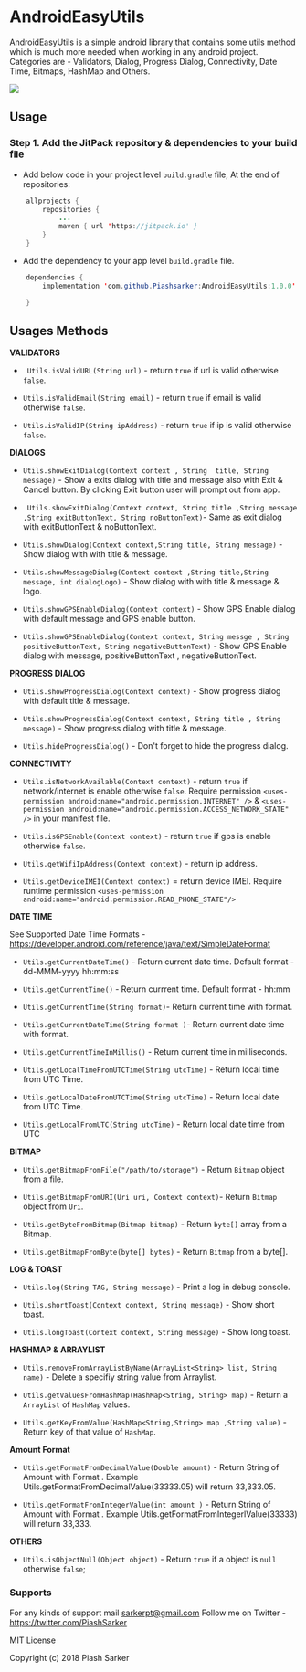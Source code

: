 # AndroidEasyUtils
AndroidEasyUtils is a simple android library that contains some utils method which is much more needed when working in any android project. Categories are - Validators, Dialog, Progress Dialog, Connectivity, Date Time, Bitmaps, HashMap and Others.

[![](https://jitpack.io/v/Piashsarker/AndroidEasyUtils.svg)](https://jitpack.io/#Piashsarker/AndroidEasyUtils)


## Usage 

### Step 1. Add the JitPack repository & dependencies to your build file 

- Add below code in your  project level `build.gradle` file,  At the end of repositories: </br> 

```java
	allprojects {
		repositories {
			...
			maven { url 'https://jitpack.io' }
		}
	}
 ``` 
- Add the dependency to your app level `build.gradle` file. 
```java
	dependencies {
	    implementation 'com.github.Piashsarker:AndroidEasyUtils:1.0.0'

	}
 ```
  
 ## Usages Methods 

**VALIDATORS**

- ``` Utils.isValidURL(String url)``` - return `true` if url is valid otherwise `false`.

- ``` Utils.isValidEmail(String email) ``` - return `true` if email is valid otherwise `false`. 

- ``` Utils.isValidIP(String ipAddress) ``` - return `true` if ip is valid otherwise `false`. 

**DIALOGS**

- ```Utils.showExitDialog(Context context , String  title, String  message)``` - Show a exits dialog with title and message also with Exit & Cancel button.   By clicking Exit button user will prompt out from app. 
    	
- ``` Utils.showExitDialog(Context context, String title ,String message ,String exitButtonText, String noButtonText)```- Same as exit dialog with exitButtonText & noButtonText. 

- ```Utils.showDialog(Context context,String title, String message)``` - Show dialog with with title & message.

- ```Utils.showMessageDialog(Context context ,String title,String message, int dialogLogo)``` - Show dialog with with title & message & logo.

- ```Utils.showGPSEnableDialog(Context context)``` - Show GPS Enable dialog with default message and GPS enable button.

- ```Utils.showGPSEnableDialog(Context context, String messge , String positiveButtonText, String negativeButtonText)``` - Show GPS Enable dialog with  message, positiveButtonText , negativeButtonText.

     
       
        
      
**PROGRESS DIALOG** 

- ```Utils.showProgressDialog(Context context)``` - Show progress dialog with default title & message. 

- ```Utils.showProgressDialog(Context context, String title , String message)``` - Show progress dialog with title & message. 

- ```Utils.hideProgressDialog()``` - Don't forget to hide the progress dialog. 

**CONNECTIVITY**

- ```Utils.isNetworkAvailable(Context context)``` - return `true` if network/internet  is enable otherwise `false`. Require permission `<uses-permission android:name="android.permission.INTERNET" />` &  `<uses-permission android:name="android.permission.ACCESS_NETWORK_STATE" />` in your manifest file.

- ```Utils.isGPSEnable(Context context)```  - return `true` if gps is enable otherwise `false`. 

- ```Utils.getWifiIpAddress(Context context)``` - return ip address. 

- ```Utils.getDeviceIMEI(Context context)``` = return device IMEI. Require runtime permission  `<uses-permission android:name="android.permission.READ_PHONE_STATE"/>`


**DATE TIME**

See Supported Date Time Formats  - https://developer.android.com/reference/java/text/SimpleDateFormat

- ```Utils.getCurrentDateTime()``` - Return current date time.  Default format - dd-MMM-yyyy hh:mm:ss

- ```Utils.getCurrentTime()``` - Return  currrent time. Default format - hh:mm 

- ```Utils.getCurrentTime(String format)```- Return  current time with format. 

- ```Utils.getCurrentDateTime(String format )```- Return current date time with format.

- ```Utils.getCurrentTimeInMillis()``` - Return current time in milliseconds.

- ```Utils.getLocalTimeFromUTCTime(String utcTime)``` - Return local time from UTC Time. 

- ```Utils.getLocalDateFromUTCTime(String utcTime)``` - Return local date from UTC Time. 

- ```Utils.getLocalFromUTC(String utcTime)``` - Return local date time from UTC 
	
**BITMAP**

- ```Utils.getBitmapFromFile("/path/to/storage")``` - Return `Bitmap` object from a file.

- ```Utils.getBitmapFromURI(Uri uri, Context context)```- Return `Bitmap` object from `Uri`. 

- ```Utils.getByteFromBitmap(Bitmap bitmap)```  - Return `byte[]` array from a Bitmap. 
       
- ```Utils.getBitmapFromByte(byte[] bytes)``` - Return `Bitmap` from a byte[]. 

**LOG & TOAST** 

- ```Utils.log(String TAG, String message)``` - Print a log in debug console.

- ```Utils.shortToast(Context context, String message)``` - Show short toast. 

- ```Utils.longToast(Context context, String message)``` - Show long toast.
        

**HASHMAP & ARRAYLIST**

- ```Utils.removeFromArrayListByName(ArrayList<String> list, String name)``` - Delete a specifiy string value from  Arraylist.

- ```Utils.getValuesFromHashMap(HashMap<String, String> map)``` - Return a `ArrayList` of `HashMap` values. 

- ```Utils.getKeyFromValue(HashMap<String,String> map ,String value)``` - Return key of that value of `HashMap`. 

       


**Amount Format**

- ```Utils.getFormatFromDecimalValue(Double amount)``` - Return String of Amount with Format . Example Utils.getFormatFromDecimalValue(33333.05) will return  33,333.05.

- ```Utils.getFormatFromIntegerValue(int amount )``` -  Return String of Amount with Format . Example Utils.getFormatFromIntegerlValue(33333) will return  33,333.
	
**OTHERS**
- ```Utils.isObjectNull(Object object)``` - Return `true` if a object is `null` otherwise `false`; 


### Supports 

For any kinds of support  mail sarkerpt@gmail.com 
Follow me on Twitter - https://twitter.com/PiashSarker

MIT License

Copyright (c) 2018 Piash Sarker
